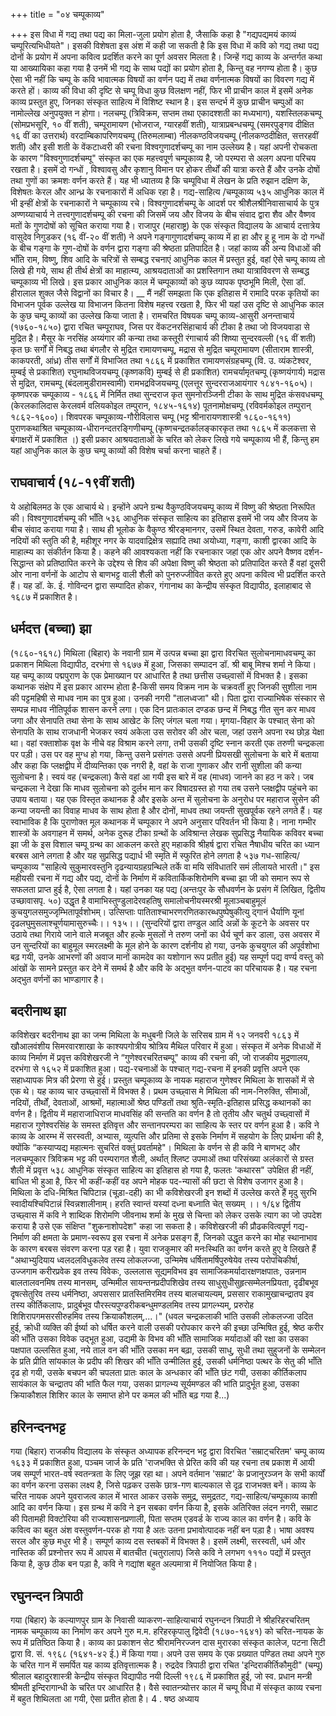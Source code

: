 +++
title = "०४ चम्पूकाव्य"

+++
इस विधा में गद्य तथा पद्य का मिला-जुला प्रयोग होता है, जैसाकि कहा है "गद्यपद्यमयं काव्यं चम्पूरित्यभिधीयते"। इसकी विशेषता इस अंश में कही जा सकती है कि इस विधा में कवि को गद्य तथा पद्य दोनों के प्रयोग में अपना कवित्व प्रदर्शित करने का पूर्ण अवसर मिलता है। जिन्हें गद्य काव्य के अन्तर्गत कथा या आख्यायिका कहा गया है उनमें भी गद्य के साथ पद्यों का प्रयोग होता है, किन्तु वह नगण्य होता है। कुछ ऐसा भी नहीं कि चम्पू के कवि भावात्मक विषयों का वर्णन पद्य में तथा वर्णनात्मक विषयों का विवरण गद्य में करते हों। काव्य की विधा की दृष्टि से चम्पू विधा कुछ विलक्षण नहीं, फिर भी प्राचीन काल में इसमें अनेक काव्य प्रस्तुत हुए, जिनका संस्कृत साहित्य में विशिष्ट स्थान है। इस सन्दर्भ में कुछ प्राचीन चम्पुओं का नामोल्लेख अनुपयुक्त न होगा।
नलचम्पू (त्रिविक्रम, सप्तम तथा एकादश्शती का मध्यभाग), यशस्तिलकचम्पू (सोमप्रभसूरि, १० वीं शती), चम्पूरामायण (भोजराज, ग्यारहवीं शती), यात्राप्रबन्धचम्पू (समरपुङ्गव दीक्षित १६ वीं का उत्तरार्थ) वरदाम्बिकापरिणयचम्पू (तिरुमलाम्बा) नीलकण्ठविजयचम्पू (नीलकण्ठदीक्षित, सत्तरहवीं शती) और इसी शती के वेंकटाध्वरी की रचना विश्वगुणादर्शचम्पू का नाम उल्लेख्य है। यहां अपनी रोचकता के कारण "विश्वगुणादर्शचम्पू" संस्कृत का एक महत्त्वपूर्ण चम्पूकाव्य है, जो परम्परा से अलग अपना परिचय रखता है। इसमें दो गन्धों , विश्वावसु और कृशानु विमान पर होकर तीर्थों की यात्रा करते हैं और उनके दोषों तथा गुणों का क्रमशः वर्णन करते हैं। यह भी ध्यातव्य है कि चम्पूविधा में लेखन के प्रति रुझान दक्षिण के, विशेषतः केरल और आन्ध्र के रचनाकारों में अधिक रहा है।
गद्य-साहित्य /चम्पूकाव्य
५३५ आधुनिक काल में भी इन्हीं क्षेत्रों के रचनाकारों ने चम्पूकाव्य रचे। विश्वगुणादर्शचम्पू के आदर्श पर श्रीशैलश्रीनिवासाचार्य के पुत्र अण्णय्याचार्य ने तत्त्वगुणादर्शचम्पू की रचना की जिसमें जय और विजय के बीच संवाद द्वारा शैव और वैष्णव मतों के गुणदोषों को सूचित कराया गया है। राजापुर (महाराष्ट्र) के एक संस्कृत विद्यालय के आचार्य दत्तात्रेय वासुदेव निगुडकर (१६ वीं-२० वीं शती) ने अपने गङ्गागुणादर्शचम्पू काव्य में हा हा और हू हू नाम के दो गन्धों के बीच गङ्गा के गुण-दोषों के वर्णन द्वारा गङ्गा की श्रेष्ठता प्रतिपादित है।
जहां काव्य की अन्य विधाओं की भाँति राम, विष्णु, शिव आदि के चरित्रों से सम्बद्ध रचनाएं आधुनिक काल में प्रस्तुत हुई, वहां ऐसे चम्पू काव्य तो लिखे ही गये, साथ ही तीर्थ क्षेत्रों का माहात्म्य, आश्रयदाताओं का प्रशस्तिगान तथा यात्राविवरण से सम्बद्ध चम्पूकाव्य भी लिखे। इस प्रकार आधुनिक काल में चम्पूकाव्यों को कुछ व्यापक पृष्ठभूमि मिली, ऐसा डॉ. हीरालाल शुक्ल जैसे विद्वानों का विचार है। __ मैं नहीं समझता कि एक इतिहास में रामादि परक कृतियों का विभाजन पूर्वक उल्लेख या विभाजन कितना विशेष महत्त्व रखता है, फिर भी यहां उस दृष्टि से आधुनिक काल के कुछ चम्पू काव्यों का उल्लेख किया जाता है।
रामचरित विषयक चम्पू काव्य-आसुरी अनन्ताचार्य (१७६०-१८५०) द्वारा रचित चम्पूराघव, जिस पर वेंकटनरसिंहाचार्य की टीका है तथा जो विजयवाडा से मुद्रित है। मैसूर के नरसिंह अय्यंगार की कन्या तथा कस्तूरी रंगाचार्य की शिष्या सुन्दरवल्ली (१६ वीं शती) कृत छः सर्गों में निबद्ध तथा बंगलौर से मुद्रित रामायणचम्पू, मद्रास से मुद्रित चम्पूरामायण (सीताराम शास्त्री, काकपरती, आंध्र) तीस सर्गों में विभाजित तथा १८६६ में प्रकाशित रामायणसंग्रहचम्पू (वि. उ. व्यंकटेश्वर, मुम्बई से प्रकाशित) रघुनाथविजयचम्पू (कृष्णकवि) मुम्बई से ही प्रकाशित) रामचर्यामृतचम्पू (कृष्णयंगार्य) मद्रास से मुद्रित, रामचम्पू (बंदलामुडीरामस्वामी) रामभद्रविजयचम्पू (एलत्तूर सुन्दरराजआयंगार १८४१-१६०५)।
कृष्णपरक चम्पूकाव्य - १८६६ में निर्मित तथा सुन्दराज कृत सुमनोरञ्जिनी टीका के साथ मुद्रित कंसवधचम्पू (केरलकालिदास केरलवर्म वलियकोइल तम्पुरान, १८४५-१६१४) पूतनामोक्षचम्पू (रविवर्मकोइल तम्पुरान् १८६२-१६००)।
शिवपरक चम्पूकाव्य-गौरीविलास चम्पू (भट्ट श्रीनारायणशास्त्री १८६०-१६११) पुराणकथाश्रित चम्पूकाव्य-धीरानन्दतरङ्गिणीचम्पू (कृष्णचन्द्रतर्कालङ्कारकृत तथा १८६५ में कलकत्ता से बंगाक्षरों में प्रकाशित ।)
इसी प्रकार आश्रयदाताओं के चरित को लेकर लिखे गये चम्पूकाव्य भी हैं, किन्तु हम यहां आधुनिक काल के कुछ चम्पू काव्यों की विशेष चर्चा करना चाहते हैं।
## राघवाचार्य (१८-१९वीं शती)
ये अहोबिलमठ के एक आचार्य थे। इन्होंने अपने ग्रन्थ वैकुण्ठविजयचम्पू काव्य में विष्णु की श्रेष्ठता निरूपित की। विश्वगुणादर्शचम्पू की भाँति
५३६
आधुनिक संस्कृत साहित्य का इतिहास इसमें भी जय और विजय के बीच संवाद कराया गया है। साथ ही भूलोक के वैकुण्ठ श्रीरङ्मानगर, उसमें स्थित देवता, गरुड, कावेरी आदि नदियों की स्तुति की है, महीशूर नगर के यादवाद्रिक्षेत्र सह्यादि तथा अयोध्या, गङ्गा, काशी द्वारका आदि के माहात्म्य का संकीर्तन किया है। कहने की आवश्यकता नहीं कि रचनाकार जहां एक ओर अपने वैष्णव दर्शन-सिद्धान्त को प्रतिष्ठापित करने के उद्देश्य से शिव की अपेक्षा विष्णु की श्रेष्ठता को प्रतिपादित करते हैं वहां दूसरी ओर नाना वर्णनों के आटोप से बाणभट्ट वाली शैली को पुनरुज्जीवित करते हुए अपना कवित्व भी प्रदर्शित करते हैं। यह डॉ. के. ई. गोविन्दन द्वारा सम्पादित होकर, गंगानाथ का केन्द्रीय संस्कृत विद्यापीठ, इलाहाबाद से १६८७ में प्रकाशित है।
## धर्मदत्त (बच्चा) झा
(१८६०-१६१८) मिथिला (बिहार) के नवानी ग्राम में उत्पन्न बच्चा झा द्वारा विरचित सुलोचनामाधवचम्पू का प्रकाशन मिथिला विद्यापीठ, दरभंगा से १६७७ में हुआ, जिसका सम्पादन डॉ. श्री बाबू मिश्च शर्मा ने किया। यह चम्पू काव्य पद्मपुराण के एक प्रेमाख्यान पर आधारित है तथा छत्तीस उच्छ्वासों में विभक्त है। इसका कथानक संक्षेप में इस प्रकार आरम्भ होता है-किसी समय विक्रम नाम के चक्रवर्ती हुए जिनकी सुशीला नाम की पट्टमहिषी से माधव नाम का पुत्र हुआ। उनकी नगरी "तालध्वजा" थी। पिता द्वारा राज्याभिषेक संस्कार से सम्पन्न माधव नीतिपूर्वक शासन करने लगा। एक दिन प्रातःकाल दण्डक छन्द में निबद्ध गीत सुन कर माधव जगा और सेनापति तथा सेना के साथ आखेट के लिए जंगल चला गया। मृगया-विहार के पश्चात् सेना को सेनापति के साथ राजधानी भेजकर स्वयं अकेला उस सरोवर की ओर चला, जहां उसने अपना रथ छोड़ येक्षा था। वहां रक्ताशोक वृक्ष के नीचे वह विश्राम करने लगा, तभी उसकी दृष्टि स्नान करती एक तरुणी चन्द्रकला पर पड़ी। उस पर वह मुग्ध हो गया, किन्तु उसने प्रसंगतः उससे अपनी प्रियसखी सुलोचना के बारे में बताया और कहा कि प्लक्षद्वीप में दीव्यन्तिका एक नगरी है, वहां के राजा गुणाकर और रानी सुशीला की कन्या सुलोचना है। स्वयं वह (चन्द्रकला) कैसे वहां आ गयी इस बारे में वह (माधव) जानने का हठ न करे। जब चन्द्रकला ने देखा कि माधव सुलोचना को दुर्लभ मान कर विषादग्रस्त हो गया तब उसने प्लक्षद्वीप पहुंचने का उपाय बताया। यह एक विस्तृत कथानक है और इसके अन्त में सुलोचना के अनुरोध पर महाराज सुसेन की कन्या जयन्ती का विवाह माधव के साथ होता है और दोनों, माधव तथा जयन्ती सुखपूर्वक रहने लगते हैं। यह स्वाभाविक है कि पुराणोक्त मूल कथानक में चम्पूकार ने अपने अनुसार परिवर्तन भी किया है। नाना गम्भीर शास्त्रों के अवगाहन में समर्थ, अनेक दुरूह टीका ग्रन्थों के अविश्रान्त लेखक सुप्रसिद्ध नैयायिक कविवर बच्चा झा जी के इस विशाल चम्पू ग्रन्थ का आकलन करते हुए महाकवि श्रीहर्ष द्वारा रचित नैषाधीय चरित का ध्यान बरबस आने लगता है और यह सुप्रसिद्ध पद्यार्ध भी स्मृति में स्फुरित होने लगता है
५३७
गध-साहित्य/चम्पूकाव्य "साहित्ये सुकुमारवस्तुनि दृढन्यायग्रहग्रन्थिले
तर्के वा मयि संविधातरि समं लीलायते भारती।" इस महीयसी रचना में गद्य और पद्य, दोनों के निर्माण में कवितार्किकशिरोमणि बच्चा झा जी को समान रूप से सफलता प्राप्त हुई है, ऐसा लगता है। यहां उनका यह पद्य (अन्तःपुर के सौधवर्णन के प्रसंग में लिखित, द्वितीय उच्छावासपृ. ५०) उद्धृत है
वामाभिस्तुण्डुलादेरवहतिषु समालोचनीयस्मरश्री मूलाञ्चबाहुमूलं कुचयुगलसमुज्जृम्भितापूर्वशोभम्। उत्सिप्ताः पातिताश्चाभरणरणितकारब्धपुष्पेषुकीत्यु
द्गानं धैर्याणि यूनां दृढलघुमुसलाश्चूर्णयामासुरुच्चैः।। १३५।। (सुन्दरियों द्वारा तण्डुल आदि अन्नों के कूटने के अवसर पर उठाये तथा गिराये जाने वाले मजबूत और हल्के मुसलों ने तरुण जनों का धैर्य चूर्ण कर डाला, उस अवसर में उन सुन्दरियों का बाहुमूल स्मरलक्ष्मी के मूल होने के कारण दर्शनीय हो गया, उनके कुचयुगल की अपूर्वशोभा बढ़ गयी, उनके आभरणों की अवाज मानों कामदेव का यशोगान रूप प्रतीत हुई)
यह सम्पूर्ण पद्य वर्ण्य वस्तु को आंखों के सामने प्रस्तुत कर देने में समर्थ है और कवि के अद्भुत वर्णन-पाटव का परिचायक है। यह रचना अद्भुत वर्णनों का भाण्डागार है।
## बदरीनाथ झा  
कविशेखर बदरीनाथ झा का जन्म मिथिला के मधुबनी जिले के सरिसब ग्राम में १२ जनवरी १८६३ में खौआलवंशीय सिमरवारशाखा के काश्यपगोत्रीय श्रोत्रिय मैथिल परिवार में हुआ। संस्कृत में अनेक विधाओं में काव्य निर्माण में प्रवृत्त कविशेखरजी ने “गुणेश्वरचरितचम्पू" काव्य की रचना की, जो राजकीय मुद्रणालय, दरभंगा से १६५२ में प्रकाशित हुआ। पद्य-रचनाओं के पश्चात् गद्य-रचना में इनकी प्रवृत्ति अपने एक सहाध्यापक मित्र की प्रेरणा से हुई। प्रस्तुत चम्पूकाव्य के नायक महाराज गुणेश्वर मिथिला के शासकों में से एक थे। यह काव्य चार उच्छ्वासों में विभक्त है। प्रथम उच्छ्वास मे मिथिला की नाम-निरुक्ति, सीमाओं, नदियों, तीर्थों, देवताओं, आश्रमों, महात्माओं श्रेष्ठ पण्डितों तथा श्रुति-स्मृति-इतिहास प्रसिद्ध कथानकों का वर्णन है। द्वितीय में महाराजाधिराज माधवसिंह की सन्तति का वर्णन है तो तृतीय और चतुर्थ उच्छ्वासों में महाराज गुणेश्वरसिंह के समस्त इतिवृत्त और सन्तानपरम्परा का साहित्य के स्तर पर वर्णन हुआ है।
कवि ने काव्य के आरम्भ में सरस्वती, अभ्यास, व्युत्पत्ति और प्रतिमा से इसके निर्माण में सहयोग के लिए प्रार्थना की है, क्योंकि “कस्याप्यद्य महात्मनः सुचरितं वक्तुं प्रवर्तामहे"। मिथिला के वर्णन से ही कवि ने बाणभट् और नलचम्पूकार त्रिविक्रम भट्ट की परम्परागत शैली, अर्थात् श्लिष्ट उपमाओं तथा परिसंख्या अलंकारों से ग्रस्त शैली में प्रवृत्त
५३८
आधुनिक संस्कृत साहित्य का इतिहास हो गया है, फलतः 'कथारस" उपेक्षित ही नहीं, बाधित भी हुआ है, फिर भी कहीं-कहीं वह अपने मोहक पद-न्यासों की छटा से विशेष उजागर हुआ है। मिथिला के दधि-मिश्रित चिपिटान्न (चूड़ा-दही) का भी कविशेखरजी इन शब्दों में उल्लेख करते हैं
मृदु सुरभि स्वादीयश्चिपिटान्नं स्विन्नशालीनाम्।
हरति स्वान्तं यस्यां दध्ना बध्नाति चेत् सख्यम् ।। १/६४ द्वितीय उच्छ्वास में कवि ने शाब्दिक शिरोमणि जीवनाथ शर्मा के मुख से चिन्ता को लेकर उसके त्याग का जो उपदेश कराया है उसे एक संक्षिप्त "शुकनाशोपदेश" कहा जा सकता है। कविशेखरजी की प्रौढकवित्वपूर्ण गद्य-निर्माण की क्षमता के प्रमाण-स्वरूप इस रचना में अनेक प्रसङ्ग हैं, जिनको उद्धृत करने का मोह स्थानाभाव के कारण बरबस संवरण करना पड़ रहा है। युवा राजकुमार की मनःस्थिति का वर्णन करते हुए वे लिखते हैं
"अथाभ्युदियाय ध्वलदलविधुकलेव तस्य लोकलज्जा, उन्मिमेष धर्षितामर्षिपुरुषेयेव तस्य परोपचिकीर्षा, उज्जगाम करीरप्रवेक इव तस्य विवेकः, उल्ललास सूद्यमविभव इव सामाजिकमर्यादारक्षणक्षपातः, उन्ननाम बालतालवनमिष तस्य मानसम्, उन्मिमील सायन्तनप्रदीपशिखेव तस्य साधुसुधीसुहृत्सम्मेलनप्रियता, दृढीबभूव दृषत्सेतुरिव तस्य धर्मनिष्ठा, अपससार प्रातस्तिमिरमिव तस्य बालचायल्यम्, प्रससार राकामुखाचन्द्रातप इव तस्य कीर्तिकलापः, प्रादुर्बभूव पौरस्त्यपुण्डरीकबन्धुमण्डलमिव तस्य प्रागल्भ्यम्, प्ररुरोह शिशिरापगमसरसीरुहमिव तस्य क्रियाकौशलम्,...।"
(धवल चन्द्रकलाकी भांति उसकी लोकलज्जा उदित हुई, क्रोधी व्यक्ति की ईर्ष्या को धर्षित करने वाली उसकी परोपकार करने की इच्छा उन्मिषित हुई, श्रेष्ठ करीर की भाँति उसका विवेक उद्भूत हुआ, उद्यमी के विभव की भाँति सामाजिक मर्यादाओं की रक्षा का उसका पक्षपात उल्लसित हुआ, नये ताल वन की भाँति उसका मन बढ़ा, उसकी साधु, सुधी तथा सुहुजनों के सम्मेलन के प्रति प्रीति सांयकाल के प्रदीप की शिखर की भाँति उन्मीलित हुई, उसकी धर्मनिष्ठा पत्थर के सेतु की भाँति दृढ हो गयी, उसके बचपन की चपलता प्रातः काल के अन्धकार की भाँति छंट गयी, उसका कीर्तिकलाप सायंकाल के चन्द्रातप की भांति फैल गया, उसका प्रागल्भ्य सूर्यमण्डल की भांति प्रादुर्भूत हुआ, उसका क्रियाकौशल शिशिर काल के समाप्त होने पर कमल की भाँति बढ़ गया है...)
## हरिनन्दनभट्ट
गया (बिहार) राजकीय विद्यालय के संस्कृत अध्यापक हरिनन्दन भट्ट द्वारा विरचित 'सम्राट्चरितम' चम्पू काव्य १६३३ में प्रकाशित हुआ, पञ्चम जार्ज के प्रति 'राजभक्ति से प्रेरित कवि की यह रचना तब प्रकाश में आयी जब सम्पूर्ण भारत-वर्ष स्वतन्त्रता के लिए जूझ रहा था। अपने वर्तमान 'सम्राट' के प्रजानुरञ्जन के सभी कार्यों का वर्णन करना उसका लक्ष्य है, जिसे पढ़कर उसके छात्र-गण बाल्यकाल से दृढ़ राजभक्त बनें। काव्य के चरित नायक अपने युवराजत्व काल में भारत आकर उसके समुद्र, समुद्रतट,
गद्य-साहित्य/चम्पूकाव्य काशी आदि का वर्णन किया। इस ग्रन्थ में कवि ने इन सबका वर्णन किया है, इसके अतिरिक्त लंदन नगरी, सम्राट की पितामही विक्टोरिया की राज्यशासनप्रणाली, पिता सप्तम एडवर्ड के राज्य काल का वर्णन है। कवि के कवित्व का बहुत अंश वस्तुवर्णन-परक हो गया है अतः उतना प्रभावोत्पादक नहीं बन पड़ा है। भाषा अवश्य सरल और कुछ मधुर भी है। सम्पूर्ण काव्य दस स्तबकों में विभक्त है। इसमें लक्ष्मी, सरस्वती, धर्म और नास्तिक की प्रश्नोत्तर रूप में आपस में बातचीत (चतुरालाप) जिसे कवि ने लगभग १११० पद्यों में प्रस्तुत किया है, कुछ ठीक बन पड़ा है, कवि ने गद्यांश बहुत अल्पमात्रा में नियोजित किया है।
## रघुनन्दन त्रिपाठी
गया (बिहार) के कल्याणपुर ग्राम के निवासी व्याकरण-साहित्याचार्य रघुनन्दन त्रिपाठी ने श्रीहरिहरचरितम् नामक चम्पूकाव्य का निर्माण कर अपने गुरु म.म. हरिहरकृपालु द्विवेदी (१८७०-१६४१) को चरित-नायक के रूप में प्रतिष्ठित किया है। काव्य का प्रकाशन सेट श्रीरामनिरज्जन दास मुरारका संस्कृत कालेज, पटना सिटी द्वारा वि. सं. १९६८ (१६४१-४२ ई.) में किया गया। अपने उस समय के एक प्रख्यात पण्डित तथा अपने गुरु के चरित गान में समर्पित यह काव्य इतिवृत्तात्मक है।
रुद्रदेव त्रिपाठी द्वारा रचित 'इन्दिराकीर्तिकौमुदी" (चम्पू) श्रीलाल बहादुरशास्त्री केन्द्रीय संस्कृत विद्यापीठ नयी दिल्ली १९८६ में प्रकाशित हुई, जो स्व. प्रधान मन्त्री श्रीमती इन्दिरागान्धी के चरित पर आधारित है। वैसे स्वातन्त्र्योत्तर काल में चम्पू विधा में संस्कृत काव्य रचना में बहुत शिथिलता आ गयी, ऐसा प्रतीत होता है।
4
.
षष्ठ अध्याय